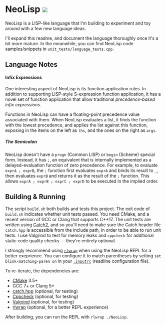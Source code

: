 NeoLisp [![](https://travis-ci.org/arjun-menon/NeoLisp.svg?branch=master)](https://travis-ci.org/arjun-menon/NeoLisp)
=======

NeoLisp is a LISP-like language that I'm building to experiment
and toy around with a few new language ideas.

I'll expand this readme, and document the language thoroughly
once it's a bit more mature. In the meanwhile, you can find
NeoLisp code samples/snippets in `unit_tests/language_tests.cpp`.

## Language Notes

#### Infix Expressions

One interesting aspect of NeoLisp is its function application rules.
In addition to supporting LISP-style S-expression function application,
it has a novel set of function application that allow traditional
*precedence-based infix expressions*.

Functions in NeoLisp can have a floating-point precedence value
associated with them. When NeoLisp evaluates a list, it finds the
function with the lowest precedence, and applies the list against
this function, exposing in the items on the left as `lhs`, and the
ones on the right as `args`.

##### The Semicolon

NeoLisp doesn't have a `progn` (Common LISP) or `begin` (Scheme) special form.
Instead, it has `;`, an equivalent that is internally implemented as a
delayed-evaluation function of zero precedence. For example, to evaluate
`exprA ; exprB`, the `;` function first evaluates `exprA` and binds its
result to `_`, then evaluates `exprB` and returns it as the result
of the `;` function. This allows `exprA ; exprB ; exprC ; exprD` to
be executed in the implied order.

## Building & Running

The script `build.sh` both builds and tests this project. The exit code of
`build.sh` indicates whether unit tests passed.
You need CMake, and a recent version of GCC or Clang that supports C++17.
The unit tests are written using [Catch2](https://github.com/catchorg/Catch2),
and so you'll need to make sure the Catch header file `catch.hpp` is accessible
from the include path, in order to be able to run unit tests.
I use Valgrind to test for memory leaks and `cppcheck` for additional
static code quality checks — they're entirely optional.

I strongly recommend using [`rlwrap`](https://github.com/hanslub42/rlwrap)
when using the NeoLisp REPL for a better exeprience. You can configure it
to match parentheses by setting `set blink-matching-paren on` in your
[`.inputrc`](https://www.topbug.net/blog/2017/07/31/inputrc-for-humans/) (readline configuration file).

To re-iterate, the dependencies are:

 * [CMake](https://cmake.org/) 3.5+
 * GCC 7+ or Clang 5+
 * [catch.hpp](https://github.com/catchorg/Catch2) (optional, for testing)
 * [Cppcheck](https://en.wikipedia.org/wiki/Cppcheck) (optional, for testing)
 * [Valgrind](https://en.wikipedia.org/wiki/Valgrind) (optional, for testing)
 * [rlwrap](https://github.com/hanslub42/rlwrap) (optional, for a better REPL experience)

After building, you can run the REPL with `rlwrap ./NeoLisp`.
